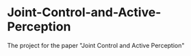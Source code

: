 # Joint-Control-and-Active-Perception
The project for the paper "Joint Control and Active Perception"
